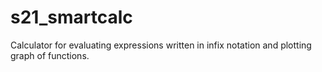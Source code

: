 # s21_smartcalc
Calculator for evaluating expressions written in infix notation and plotting graph of functions.
